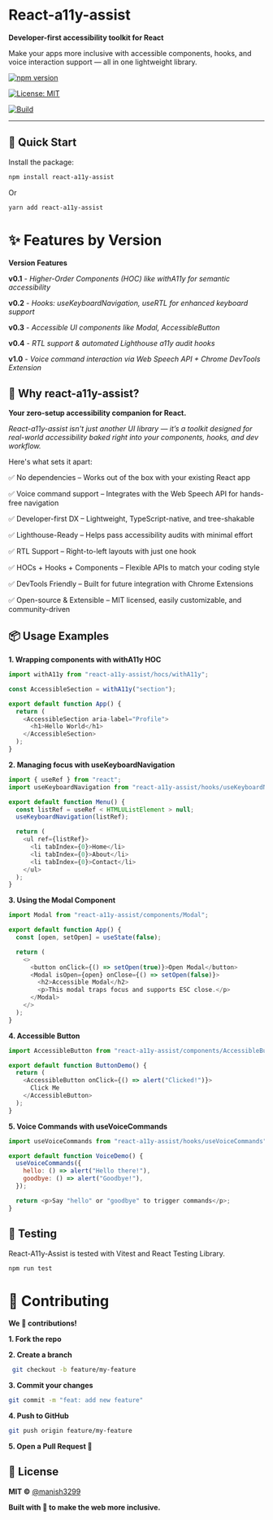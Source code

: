 # React-a11y-assist

**Developer-first accessibility toolkit for React**

Make your apps more inclusive with accessible components, hooks, and voice interaction support — all in one lightweight library.

[![npm version](https://img.shields.io/npm/v/react-a11y-assist.svg)](https://www.npmjs.com/package/react-a11y-assist)

[![License: MIT](https://img.shields.io/badge/license-MIT-blue.svg)](LICENSE)

[![Build](https://img.shields.io/github/workflow/status/manish3299/react-a11y-assist/CI)](https://github.com/manish3299/react-a11y-assist/actions)

---

## 🚀 Quick Start

Install the package:

```bash
npm install react-a11y-assist
```

Or

```bash
yarn add react-a11y-assist


```

# ✨ Features by Version

**Version Features**

**v0.1** - _Higher-Order Components (HOC) like withA11y for semantic accessibility_

**v0.2** - _Hooks: useKeyboardNavigation, useRTL for enhanced keyboard support_

**v0.3** - _Accessible UI components like Modal, AccessibleButton_

**v0.4** - _RTL support & automated Lighthouse a11y audit hooks_

**v1.0** - _Voice command interaction via Web Speech API + Chrome DevTools Extension_

## 🌟 Why react-a11y-assist?

**Your zero-setup accessibility companion for React.**

_React-a11y-assist isn't just another UI library — it’s a toolkit designed for real-world accessibility baked right into your components, hooks, and dev workflow._

Here's what sets it apart:

✅ No dependencies – Works out of the box with your existing React app

✅ Voice command support – Integrates with the Web Speech API for hands-free navigation

✅ Developer-first DX – Lightweight, TypeScript-native, and tree-shakable

✅ Lighthouse-Ready – Helps pass accessibility audits with minimal effort

✅ RTL Support – Right-to-left layouts with just one hook

✅ HOCs + Hooks + Components – Flexible APIs to match your coding style

✅ DevTools Friendly – Built for future integration with Chrome Extensions

✅ Open-source & Extensible – MIT licensed, easily customizable, and community-driven

## 📦 Usage Examples

**1. Wrapping components with withA11y HOC**

```javascript
import withA11y from "react-a11y-assist/hocs/withA11y";

const AccessibleSection = withA11y("section");

export default function App() {
  return (
    <AccessibleSection aria-label="Profile">
      <h1>Hello World</h1>
    </AccessibleSection>
  );
}
```

**2. Managing focus with useKeyboardNavigation**

```javascript
import { useRef } from "react";
import useKeyboardNavigation from "react-a11y-assist/hooks/useKeyboardNavigation";

export default function Menu() {
  const listRef = useRef < HTMLUListElement > null;
  useKeyboardNavigation(listRef);

  return (
    <ul ref={listRef}>
      <li tabIndex={0}>Home</li>
      <li tabIndex={0}>About</li>
      <li tabIndex={0}>Contact</li>
    </ul>
  );
}
```

**3. Using the Modal Component**

```javascript
import Modal from "react-a11y-assist/components/Modal";

export default function App() {
  const [open, setOpen] = useState(false);

  return (
    <>
      <button onClick={() => setOpen(true)}>Open Modal</button>
      <Modal isOpen={open} onClose={() => setOpen(false)}>
        <h2>Accessible Modal</h2>
        <p>This modal traps focus and supports ESC close.</p>
      </Modal>
    </>
  );
}
```

**4. Accessible Button**

```javascript
import AccessibleButton from "react-a11y-assist/components/AccessibleButton";

export default function ButtonDemo() {
  return (
    <AccessibleButton onClick={() => alert("Clicked!")}>
      Click Me
    </AccessibleButton>
  );
}
```

**5. Voice Commands with useVoiceCommands**

```javascript
import useVoiceCommands from "react-a11y-assist/hooks/useVoiceCommands";

export default function VoiceDemo() {
  useVoiceCommands({
    hello: () => alert("Hello there!"),
    goodbye: () => alert("Goodbye!"),
  });

  return <p>Say "hello" or "goodbye" to trigger commands</p>;
}
```

## 🧪 Testing

React-A11y-Assist is tested with Vitest and React Testing Library.

```bash
npm run test

```

# 🤝 Contributing

**We 💙 contributions!**

**1. Fork the repo**

**2. Create a branch**

```bash
 git checkout -b feature/my-feature

```

**3. Commit your changes**

```bash
git commit -m "feat: add new feature"
```

**4. Push to GitHub**

```bash
git push origin feature/my-feature
```

**5. Open a Pull Request 🚀**

## 📄 License

**MIT ©** [@manish3299](https://github.com/manish3299)

**Built with 💙 to make the web more inclusive.**
